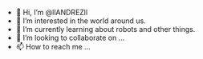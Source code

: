 - 👋 Hi, I’m @llANDREZll
- 👀 I’m interested in the world around us.
- 🌱 I’m currently learning about robots and other things.
- 💞️ I’m looking to collaborate on ...
- 📫 How to reach me ...

<!---
llANDREZll/llANDREZll is a ✨ special ✨ repository because its `README.md` (this file) appears on your GitHub profile.
You can click the Preview link to take a look at your changes.
--->
